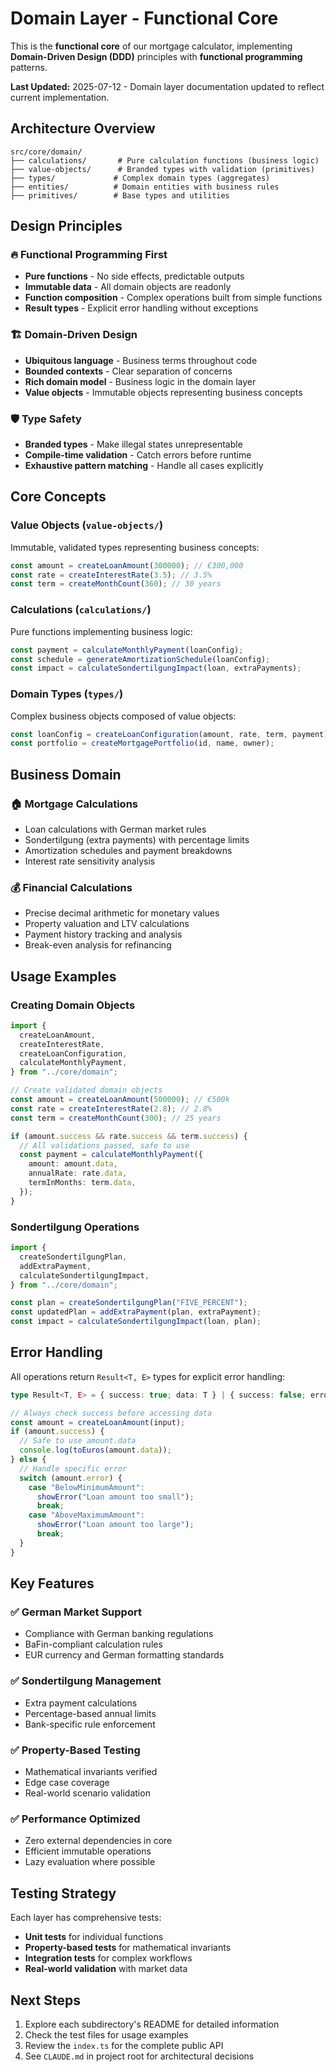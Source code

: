 # Domain Layer - Functional Core

This is the **functional core** of our mortgage calculator, implementing **Domain-Driven Design (DDD)** principles with **functional programming** patterns.

**Last Updated:** 2025-07-12 - Domain layer documentation updated to reflect current implementation.

## Architecture Overview

```
src/core/domain/
├── calculations/       # Pure calculation functions (business logic)
├── value-objects/      # Branded types with validation (primitives)
├── types/             # Complex domain types (aggregates)
├── entities/          # Domain entities with business rules
├── primitives/        # Base types and utilities
```

## Design Principles

### 🔥 **Functional Programming First**

- **Pure functions** - No side effects, predictable outputs
- **Immutable data** - All domain objects are readonly
- **Function composition** - Complex operations built from simple functions
- **Result types** - Explicit error handling without exceptions

### 🏗️ **Domain-Driven Design**

- **Ubiquitous language** - Business terms throughout code
- **Bounded contexts** - Clear separation of concerns
- **Rich domain model** - Business logic in the domain layer
- **Value objects** - Immutable objects representing business concepts

### 🛡️ **Type Safety**

- **Branded types** - Make illegal states unrepresentable
- **Compile-time validation** - Catch errors before runtime
- **Exhaustive pattern matching** - Handle all cases explicitly

## Core Concepts

### Value Objects (`value-objects/`)

Immutable, validated types representing business concepts:

```typescript
const amount = createLoanAmount(300000); // €300,000
const rate = createInterestRate(3.5); // 3.5%
const term = createMonthCount(360); // 30 years
```

### Calculations (`calculations/`)

Pure functions implementing business logic:

```typescript
const payment = calculateMonthlyPayment(loanConfig);
const schedule = generateAmortizationSchedule(loanConfig);
const impact = calculateSondertilgungImpact(loan, extraPayments);
```

### Domain Types (`types/`)

Complex business objects composed of value objects:

```typescript
const loanConfig = createLoanConfiguration(amount, rate, term, payment);
const portfolio = createMortgagePortfolio(id, name, owner);
```

## Business Domain

### 🏠 **Mortgage Calculations**

- Loan calculations with German market rules
- Sondertilgung (extra payments) with percentage limits
- Amortization schedules and payment breakdowns
- Interest rate sensitivity analysis

### 💰 **Financial Calculations**

- Precise decimal arithmetic for monetary values
- Property valuation and LTV calculations
- Payment history tracking and analysis
- Break-even analysis for refinancing

## Usage Examples

### Creating Domain Objects

```typescript
import {
  createLoanAmount,
  createInterestRate,
  createLoanConfiguration,
  calculateMonthlyPayment,
} from "../core/domain";

// Create validated domain objects
const amount = createLoanAmount(500000); // €500k
const rate = createInterestRate(2.8); // 2.8%
const term = createMonthCount(300); // 25 years

if (amount.success && rate.success && term.success) {
  // All validations passed, safe to use
  const payment = calculateMonthlyPayment({
    amount: amount.data,
    annualRate: rate.data,
    termInMonths: term.data,
  });
}
```

### Sondertilgung Operations

```typescript
import {
  createSondertilgungPlan,
  addExtraPayment,
  calculateSondertilgungImpact,
} from "../core/domain";

const plan = createSondertilgungPlan("FIVE_PERCENT");
const updatedPlan = addExtraPayment(plan, extraPayment);
const impact = calculateSondertilgungImpact(loan, plan);
```

## Error Handling

All operations return `Result<T, E>` types for explicit error handling:

```typescript
type Result<T, E> = { success: true; data: T } | { success: false; error: E };

// Always check success before accessing data
const amount = createLoanAmount(input);
if (amount.success) {
  // Safe to use amount.data
  console.log(toEuros(amount.data));
} else {
  // Handle specific error
  switch (amount.error) {
    case "BelowMinimumAmount":
      showError("Loan amount too small");
      break;
    case "AboveMaximumAmount":
      showError("Loan amount too large");
      break;
  }
}
```

## Key Features

### ✅ **German Market Support**

- Compliance with German banking regulations
- BaFin-compliant calculation rules
- EUR currency and German formatting standards

### ✅ **Sondertilgung Management**

- Extra payment calculations
- Percentage-based annual limits
- Bank-specific rule enforcement

### ✅ **Property-Based Testing**

- Mathematical invariants verified
- Edge case coverage
- Real-world scenario validation

### ✅ **Performance Optimized**

- Zero external dependencies in core
- Efficient immutable operations
- Lazy evaluation where possible

## Testing Strategy

Each layer has comprehensive tests:

- **Unit tests** for individual functions
- **Property-based tests** for mathematical invariants
- **Integration tests** for complex workflows
- **Real-world validation** with market data

## Next Steps

1. Explore each subdirectory's README for detailed information
2. Check the test files for usage examples
3. Review the `index.ts` for the complete public API
4. See `CLAUDE.md` in project root for architectural decisions
